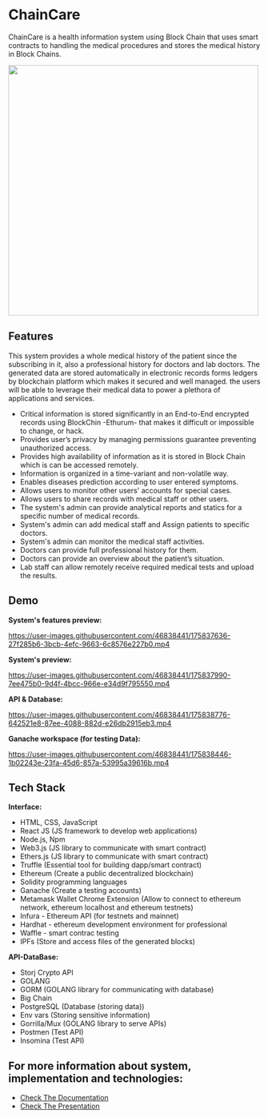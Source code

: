 
# ChainCare

ChainCare is a health information system using Block Chain that uses smart contracts to handling the medical procedures and stores the medical history in Block Chains. 


<img src="https://user-images.githubusercontent.com/46838441/175833736-e9c88933-a762-4fef-86f5-c5cf4f6d706d.png" width="500px" height="auto">





## Features

This system provides a whole medical history of the patient since the 
subscribing in it, also a professional history for doctors and lab doctors.
The generated data are stored automatically in electronic records forms 
ledgers by blockchain platform which makes it secured and well managed. the users will be able to leverage their medical data to power a plethora of applications and services.


- Critical information is stored significantly in an End-to-End encrypted records using BlockChin -Ethurum- that makes it difficult or impossible to change, or hack.
- Provides user’s privacy by managing permissions guarantee preventing unauthorized access.
- Provides high availability of information as it is stored in Block Chain which is can be accessed remotely.
- Information is organized in a time-variant and non-volatile way.
- Enables diseases prediction according to user entered symptoms.
- Allows users to monitor other users' accounts for special cases.
- Allows users to share records with medical staff or other users.
- The system's admin can provide analytical reports and statics for a specific number of medical records.
- System's admin can add medical staff and Assign patients to specific doctors.
- System's admin can monitor the medical staff activities.
- Doctors can provide full professional history for them.
- Doctors can provide an overview about the patient’s situation.
- Lab staff can allow remotely receive required medical tests and upload the results.


## Demo

**System's features preview:** 

https://user-images.githubusercontent.com/46838441/175837636-27f285b6-3bcb-4efc-9663-6c8576e227b0.mp4


**System's preview:**

https://user-images.githubusercontent.com/46838441/175837990-7ee475b0-9d4f-4bcc-966e-e34d9f795550.mp4

**API & Database:**


https://user-images.githubusercontent.com/46838441/175838776-642521e8-87ee-4088-882d-e26db2915eb3.mp4

**Ganache workspace (for testing Data):**

https://user-images.githubusercontent.com/46838441/175838446-1b02243e-23fa-45d6-857a-53995a39616b.mp4


## Tech Stack

**Interface:** 

- HTML, CSS, JavaScript
- React JS (JS framework to develop web applications)
- Node.js, Npm
- Web3.js (JS library to communicate with smart contract)
- Ethers.js (JS library to communicate with smart contract)
- Truffle (Essential tool for building dapp/smart contract)
- Ethereum (Create a public decentralized blockchain)
- Solidity programming languages
- Ganache (Create a testing accounts)
- Metamask Wallet Chrome Extension (Allow to connect to ethereum network, ethereum localhost and ethereum testnets)
- Infura - Ethereum API (for testnets and mainnet)
- Hardhat - ethereum development environment for professional
- Waffle - smart contrac testing
- IPFs (Store and access files of the generated blocks)


**API-DataBase:** 
- Storj Crypto API
- GOLANG
- GORM (GOLANG library for communicating with database)
- Big Chain
- PostgreSQL (Database (storing data))
- Env vars (Storing sensitive information)
- Gorrilla/Mux (GOLANG library to serve APIs)
- Postmen (Test API)
- Insomina (Test API)


## For more information about system, implementation and technologies:

 - [Check The Documentation](https://github.com/Dina-Hosny/ChainCare/blob/master/ChainCare%20Documentation.pdf)
 - [Check The Presentation](https://github.com/Dina-Hosny/ChainCare/blob/master/ChainCare%20Presentation.pptx)




